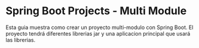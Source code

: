 #                                           Spring Boot Projects - Multi Module
   Esta guia muestra como crear un proyecto multi-modulo con Spring Boot. El proyecto tendrá diferentes librerias jar y una aplicacion principal que usará las librerias.
